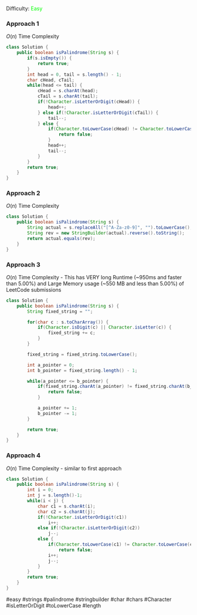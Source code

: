 Difficulty: <span style="color:rgb(0,255,0)">Easy</span>

### Approach 1
$O(n)$ Time Complexity
```java
class Solution {
    public boolean isPalindrome(String s) {
        if(s.isEmpty()) {
            return true;
        }
        int head = 0, tail = s.length() - 1;
        char cHead, cTail;
        while(head <= tail) {
            cHead = s.charAt(head);
            cTail = s.charAt(tail);
            if(!Character.isLetterOrDigit(cHead)) {
                head++;
            } else if(!Character.isLetterOrDigit(cTail)) {
                tail--;
            } else {
                if(Character.toLowerCase(cHead) != Character.toLowerCase(cTail)) {
                    return false;
                }
                head++;
                tail--;
            }
        }
        return true;
    }
}
```

### Approach 2
$O(n)$ Time Complexity
```java
class Solution {
    public boolean isPalindrome(String s) {
        String actual = s.replaceAll("[^A-Za-z0-9]", "").toLowerCase();
        String rev = new StringBuilder(actual).reverse().toString();
        return actual.equals(rev);
    }
}
```

### Approach 3
$O(n)$ Time Complexity - This has VERY long Runtime (~950ms and faster than 5.00%) and Large Memory usage (~550 MB and less than 5.00%) of LeetCode submissions
```java
class Solution {
	public boolean isPalindrome(String s) {
		String fixed_string = "";

		for(char c : s.toCharArray()) {
			if(Character.isDigit(c) || Character.isLetter(c)) {
				fixed_string += c;
			}
		}

		fixed_string = fixed_string.toLowerCase();

		int a_pointer = 0;
		int b_pointer = fixed_string.length() - 1;

		while(a_pointer <= b_pointer) {
			if(fixed_string.charAt(a_pointer) != fixed_string.charAt(b_pointer)) {
				return false;
			}

			a_pointer += 1;
			b_pointer -= 1;
		}

		return true;
	}
}
```

### Approach 4
$O(n)$ Time Complexity - similar to first approach
```java
class Solution {
	public boolean isPalindrome(String s) {
	    int i = 0; 
        int j = s.length()-1;
        while(i < j) {
            char c1 = s.charAt(i);
            char c2 = s.charAt(j);
            if(!Character.isLetterOrDigit(c1)) 
                i++;
            else if(!Character.isLetterOrDigit(c2))
                j--;
            else {
                if(Character.toLowerCase(c1) != Character.toLowerCase(c2)) 
					return false;
                i++;
                j--;
            }
        }
        return true;
	}
}
```

#easy #strings #palindrome #stringbuilder #char #chars #Character #isLetterOrDigit #toLowerCase #length 